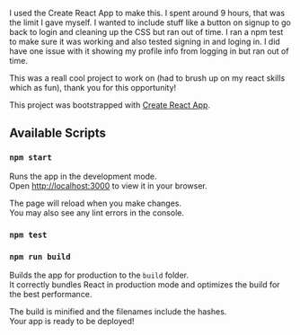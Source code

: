 I used the Create React App to make this. I spent around 9 hours, that was the limit I gave myself. I wanted to include stuff like a button on signup to go back to login and cleaning up the CSS but ran out of time. I ran a npm test to make sure it was working and also tested signing in and loging in. I did have one issue with it showing my profile info from logging in but ran out of time.

This was a reall cool project to work on (had to brush up on my react skills which as fun), thank you for this opportunity!

This project was bootstrapped with [Create React App](https://github.com/facebook/create-react-app).

## Available Scripts

### `npm start`

Runs the app in the development mode.\
Open [http://localhost:3000](http://localhost:3000) to view it in your browser.

The page will reload when you make changes.\
You may also see any lint errors in the console.

### `npm test`

### `npm run build`

Builds the app for production to the `build` folder.\
It correctly bundles React in production mode and optimizes the build for the best performance.

The build is minified and the filenames include the hashes.\
Your app is ready to be deployed!


